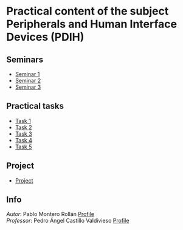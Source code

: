 # Practical content of the subject Peripherals and Human Interface Devices (PDIH)
## Seminars
* [Seminar 1](./Seminars/Seminar-1)
* [Seminar 2](./Seminars/Seminar-2)
* [Seminar 3](./Seminars/Seminar-3)

## Practical tasks
* [Task 1](./Tasks/Task-1)
* [Task 2](./Tasks/Task-2)
* [Task 3](./Tasks/Task-3)
* [Task 4](./Tasks/Task-4)
* [Task 5](./Tasks/Task-5)

## Project
* [Project](./Project)

## Info
_Autor_: Pablo Montero Rollán [Profile](https://github.com/pabmonrol)\
_Professor_: Pedro Ángel Castillo Valdivieso [Profile](https://github.com/pacastillo)
